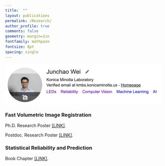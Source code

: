 ```yaml
---
title:  ""
layout: publications
permalink: /Research/
author_profile: true
comments: false
geometry: margin=1in
fontfamily: mathpazo
fontsize: 8pt
spacing: single
---
```


[<img src="https://raw.githubusercontent.com/jzw0025/jzw0025.github.io/main/_imgs/google-scholar.png">](https://scholar.google.com/citations?user=7sJEXqMAAAAJ&hl=en)

### Fast Volumetric Image Registration
<p> Ph.D. Research Poster <a href="https://raw.githubusercontent.com/jzw0025/jzw0025.github.io/main/_pdfs/p1.pdf">[LINK]</a>.</p>
<p> Postdoc. Research Poster <a href="https://raw.githubusercontent.com/jzw0025/jzw0025.github.io/main/_pdfs/p2.pdf">[LINK]</a>.</p>

### Statistical Reliability and Prediction
<p> Book Chapter <a href="https://raw.githubusercontent.com/jzw0025/jzw0025.github.io/main/_pdfs/book_2022.pdf">[LINK]</a>.</p>



